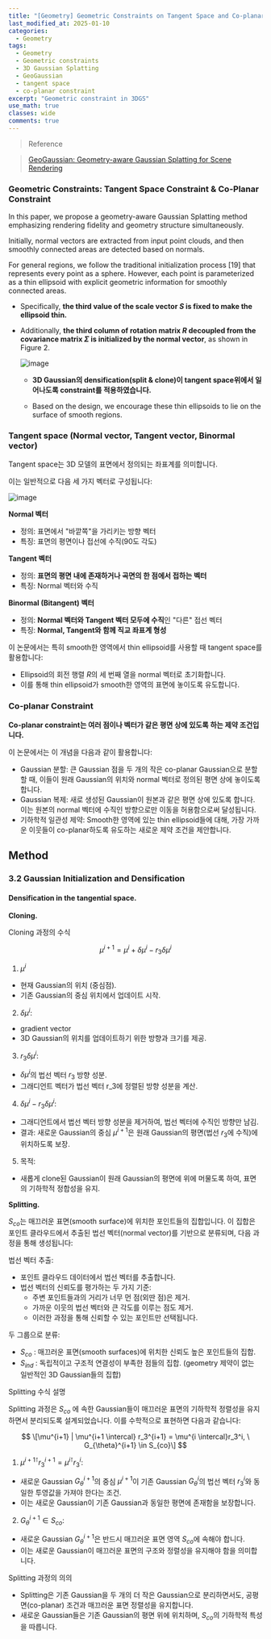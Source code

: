 ```yaml
---
title: "[Geometry] Geometric Constraints on Tangent Space and Co-planar Constraint in 3DGS"
last_modified_at: 2025-01-10
categories:
  - Geometry
tags:
  - Geometry
  - Geometric constraints
  - 3D Gaussian Splatting
  - GeoGaussian
  - tangent space
  - co-planar constraint
excerpt: "Geometric constraint in 3DGS"
use_math: true
classes: wide
comments: true
---
```


> Reference

> [GeoGaussian: Geometry-aware Gaussian Splatting for Scene Rendering](https://arxiv.org/pdf/2403.11324)

### Geometric Constraints: Tangent Space Constraint & Co-Planar Constraint

In this paper, we propose a geometry-aware Gaussian Splatting method emphasizing rendering fidelity and geometry structure simultaneously. 

Initially, normal vectors are extracted from input point clouds, and then smoothly connected areas are detected based on normals. 

For general regions, we follow the traditional initialization process [19] that represents every point as a sphere. However, each point is parameterized as a thin ellipsoid with explicit geometric information for smoothly connected areas. 

- Specifically, **the third value of the scale vector $S$ is fixed to make the ellipsoid thin.**
- Additionally, **the third column of rotation matrix $R$ decoupled from the covariance matrix $\Sigma$ is initialized by the normal vector**, as shown in Figure 2.

  ![image](https://github.com/user-attachments/assets/3c9c2753-0e83-49bf-a03b-c78172070351)

  - **3D Gaussian의 densification(split & clone)이 tangent space위에서 일어나도록 constraint를 적용하였습니다.**

  - Based on the design, we encourage these thin ellipsoids to lie on the surface of smooth regions.

### Tangent space (Normal vector, Tangent vector, Binormal vector)

Tangent space는 3D 모델의 표면에서 정의되는 좌표계를 의미합니다. 

이는 일반적으로 다음 세 가지 벡터로 구성됩니다:

![image](https://github.com/user-attachments/assets/15fffc25-63a1-40e6-94bc-ddbed3fc2d86)

**Normal 벡터**
- 정의: 표면에서 "바깥쪽"을 가리키는 방향 벡터
- 특징: 표면의 평면이나 접선에 수직(90도 각도)

**Tangent 벡터**
- 정의: **표면의 평면 내에 존재하거나 곡면의 한 점에서 접하는 벡터**
- 특징: Normal 벡터와 수직

**Binormal (Bitangent) 벡터**
- 정의: **Normal 벡터와 Tangent 벡터 모두에 수직**인 "다른" 접선 벡터
- 특징: **Normal, Tangent와 함께 직교 좌표계 형성**

이 논문에서는 특히 smooth한 영역에서 thin ellipsoid를 사용할 때 tangent space를 활용합니다:

- Ellipsoid의 회전 행렬 $R$의 세 번째 열을 normal 벡터로 초기화합니다.
- 이를 통해 thin ellipsoid가 smooth한 영역의 표면에 놓이도록 유도합니다.
  
### Co-planar Constraint

**Co-planar constraint는 여러 점이나 벡터가 같은 평면 상에 있도록 하는 제약 조건입니다.**

이 논문에서는 이 개념을 다음과 같이 활용합니다:

- Gaussian 분할: 큰 Gaussian 점을 두 개의 작은 co-planar Gaussian으로 분할할 때, 이들이 원래 Gaussian의 위치와 normal 벡터로 정의된 평면 상에 놓이도록 합니다.
- Gaussian 복제: 새로 생성된 Gaussian이 원본과 같은 평면 상에 있도록 합니다. 이는 원본의 normal 벡터에 수직인 방향으로만 이동을 허용함으로써 달성됩니다.
- 기하학적 일관성 제약: Smooth한 영역에 있는 thin ellipsoid들에 대해, 가장 가까운 이웃들이 co-planar하도록 유도하는 새로운 제약 조건을 제안합니다.

## Method
### 3.2 Gaussian Initialization and Densification

#### Densification in the tangential space.

**Cloning.**

Cloning 과정의 수식

$$
\mu^{i+1} = \mu^i + \delta \mu^i - r_3 \delta \mu^i
$$

1. $\mu^i$
- 현재 Gaussian의 위치 (중심점).
- 기존 Gaussian의 중심 위치에서 업데이트 시작.

2. $\delta \mu^i$:
- gradient vector
- 3D Gaussian의 위치를 업데이트하기 위한 방향과 크기를 제공.

3. $r_3 \delta \mu^i$:
- $\delta \mu^i$의 법선 벡터 $r_3$ 방향 성분.
- 그래디언트 벡터가 법선 벡터 r_3에 정렬된 방향 성분을 계산.

4. $\delta \mu^i - r_3 \delta \mu^i$:
- 그래디언트에서 법선 벡터 방향 성분을 제거하여, 법선 벡터에 수직인 방향만 남김.
- 결과: 새로운 Gaussian의 중심 $\mu^{i+1}$은 원래 Gaussian의 평면(법선 $r_3$에 수직)에 위치하도록 보장.

5. 목적:
- 새롭게 clone된 Gaussian이 원래 Gaussian의 평면에 위에 머물도록 하여, 표면의 기하학적 정합성을 유지.  

**Splitting.**

$S_{co}$는 매끄러운 표면(smooth surface)에 위치한 포인트들의 집합입니다. 이 집합은 포인트 클라우드에서 추출된 법선 벡터(normal vector)를 기반으로 분류되며, 다음 과정을 통해 생성됩니다:

법선 벡터 추출:
- 포인트 클라우드 데이터에서 법선 벡터를 추출합니다.
- 법선 벡터의 신뢰도를 평가하는 두 가지 기준:
  - 주변 포인트들과의 거리가 너무 먼 점(외딴 점)은 제거.
  - 가까운 이웃의 법선 벡터와 큰 각도를 이루는 점도 제거.
  - 이러한 과정을 통해 신뢰할 수 있는 포인트만 선택됩니다.

두 그룹으로 분류:

- $S_{co}$ : 매끄러운 표면(smooth surfaces)에 위치한 신뢰도 높은 포인트들의 집합.
- $S_{ind}$ : 독립적이고 구조적 연결성이 부족한 점들의 집합. (geometry 제약이 없는 일반적인 3D Gaussian들의 집합)

Splitting 수식 설명

Splitting 과정은 $S_{co}$ 에 속한 Gaussian들이 매끄러운 표면의 기하학적 정렬성을 유지하면서 분리되도록 설계되었습니다. 이를 수학적으로 표현하면 다음과 같습니다:

$$
\[\mu^{i+1} | \mu^{i+1 \intercal} r_3^{i+1} = \mu^{i \intercal}r_3^i, \ G_{\theta}^{i+1} \in S_{co}\]
$$

1. $\mu^{i+1 \intercal}r_3^{i+1} = \mu^{i \intercal}r_3^i$:
- 새로운 Gaussian $G_{\theta}^{i+1}$의 중심 $\mu^{i+1}$이 기존 Gaussian $G_{\theta}^i$의 법선 벡터 $r_3^i$와 동일한 투영값을 가져야 한다는 조건.
- 이는 새로운 Gaussian이 기존 Gaussian과 동일한 평면에 존재함을 보장합니다.

2. $G_{\theta}^{i+1} \in S_{co}$:
- 새로운 Gaussian $G_{\theta}^{i+1}$은 반드시 매끄러운 표면 영역 $S_{co}$에 속해야 합니다.
- 이는 새로운 Gaussian이 매끄러운 표면의 구조와 정렬성을 유지해야 함을 의미합니다.

Splitting 과정의 의의
- Splitting은 기존 Gaussian을 두 개의 더 작은 Gaussian으로 분리하면서도, 공평면(co-planar) 조건과 매끄러운 표면 정렬성을 유지합니다.
- 새로운 Gaussian들은 기존 Gaussian의 평면 위에 위치하며, $S_{co}$의 기하학적 특성을 따릅니다.



